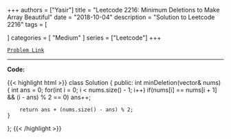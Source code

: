 
+++
authors = ["Yasir"]
title = "Leetcode 2216: Minimum Deletions to Make Array Beautiful"
date = "2018-10-04"
description = "Solution to Leetcode 2216"
tags = [
    
]
categories = [
    "Medium"
]
series = ["Leetcode"]
+++



[`Problem Link`](https://leetcode.com/problems/minimum-deletions-to-make-array-beautiful/description/)

---

**Code:**

{{< highlight html >}}
class Solution {
public:
    int minDeletion(vector<int>& nums) {
        int ans = 0;
        for(int i = 0; i < nums.size() - 1; i++)
            if(nums[i] == nums[i + 1] && (i - ans) % 2 == 0) ans++;
        
        return ans + (nums.size() - ans) % 2;
    }
};
{{< /highlight >}}

